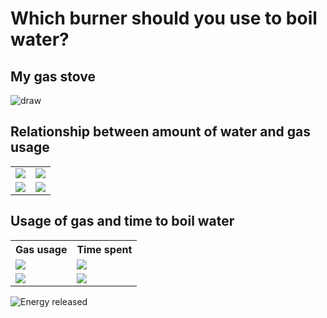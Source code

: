 # Which burner should you use to boil water?

## My gas stove

![draw](https://docs.google.com/drawings/d/e/2PACX-1vRrAeSNSOOgqoVNPtu6gFxlaxi20uyuMefJTzbduhtEjb6dSTRuoSf5VbM8ObgLkUCh_bqj4VFERnZJ/pub?w=1922&h=1905)

## Relationship between amount of water and gas usage

<table>
	<tr><td><img src="https://docs.google.com/spreadsheets/d/e/2PACX-1vS9r4tnxn11Ffil5_L6DfbFyeJwRuwnYBL1qEqAnGNMykouAWTzTiJiILhG_rQ6QUhI6qZK-rWSQzbj/pubchart?oid=1394901261&format=image"></td>
		<td><img src="https://docs.google.com/spreadsheets/d/e/2PACX-1vS9r4tnxn11Ffil5_L6DfbFyeJwRuwnYBL1qEqAnGNMykouAWTzTiJiILhG_rQ6QUhI6qZK-rWSQzbj/pubchart?oid=1861752186&format=image"></td></tr>
	<tr><td><img src="https://docs.google.com/spreadsheets/d/e/2PACX-1vS9r4tnxn11Ffil5_L6DfbFyeJwRuwnYBL1qEqAnGNMykouAWTzTiJiILhG_rQ6QUhI6qZK-rWSQzbj/pubchart?oid=1952198201&format=image"></td><td><img src="https://docs.google.com/spreadsheets/d/e/2PACX-1vS9r4tnxn11Ffil5_L6DfbFyeJwRuwnYBL1qEqAnGNMykouAWTzTiJiILhG_rQ6QUhI6qZK-rWSQzbj/pubchart?oid=1318145869&format=image"></td></tr>
</table>

## Usage of gas and time to boil water


<table>
	<tr><th>Gas usage</th><th>Time spent</th></tr>
    <tr><td><img src="https://docs.google.com/spreadsheets/d/e/2PACX-1vS9r4tnxn11Ffil5_L6DfbFyeJwRuwnYBL1qEqAnGNMykouAWTzTiJiILhG_rQ6QUhI6qZK-rWSQzbj/pubchart?oid=670496881&format=image"></td><td><img src="https://docs.google.com/spreadsheets/d/e/2PACX-1vS9r4tnxn11Ffil5_L6DfbFyeJwRuwnYBL1qEqAnGNMykouAWTzTiJiILhG_rQ6QUhI6qZK-rWSQzbj/pubchart?oid=14977859&format=image"></td></tr>
    <tr><td><img src="https://docs.google.com/spreadsheets/d/e/2PACX-1vS9r4tnxn11Ffil5_L6DfbFyeJwRuwnYBL1qEqAnGNMykouAWTzTiJiILhG_rQ6QUhI6qZK-rWSQzbj/pubchart?oid=770051952&format=image"></td> <td><img src="https://docs.google.com/spreadsheets/d/e/2PACX-1vS9r4tnxn11Ffil5_L6DfbFyeJwRuwnYBL1qEqAnGNMykouAWTzTiJiILhG_rQ6QUhI6qZK-rWSQzbj/pubchart?oid=1003353420&format=image"></td></tr>
</table>

![Energy released](https://docs.google.com/spreadsheets/d/e/2PACX-1vS9r4tnxn11Ffil5_L6DfbFyeJwRuwnYBL1qEqAnGNMykouAWTzTiJiILhG_rQ6QUhI6qZK-rWSQzbj/pubchart?oid=1609645570&format=image)